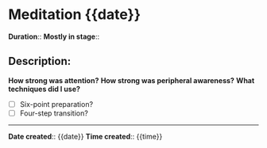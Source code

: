 # Meditation {{date}}
**Duration**::
**Mostly in stage**::

## Description:


**How strong was attention?**
**How strong was peripheral awareness?**
**What techniques did I use?**
- [ ] Six-point preparation?
- [ ] Four-step transition?

---


**Date created**:: {{date}} 
**Time created**:: {{time}}